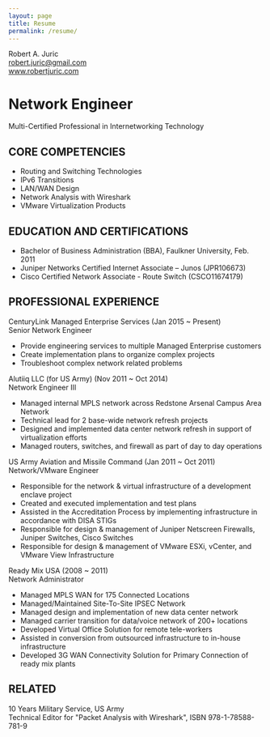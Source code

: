 ```yaml
---
layout: page
title: Resume
permalink: /resume/
---
```

Robert A. Juric  
robert.juric@gmail.com  
www.robertjuric.com  

Network Engineer
================
Multi-Certified Professional in Internetworking Technology  


CORE COMPETENCIES  
-----------------

* Routing and Switching Technologies
* IPv6 Transitions  
* LAN/WAN Design  
* Network Analysis with Wireshark  
* VMware Virtualization Products  

EDUCATION AND CERTIFICATIONS  
---------------------------

* Bachelor of Business Administration (BBA), Faulkner University, Feb. 2011  
* Juniper Networks Certified Internet Associate – Junos (JPR106673)  
* Cisco Certified Network Associate - Route Switch (CSCO11674179)  


PROFESSIONAL EXPERIENCE
-----------------------

CenturyLink Managed Enterprise Services (Jan 2015 ~ Present)  
Senior Network Engineer  

* Provide engineering services to multiple Managed Enterprise customers  
* Create implementation plans to organize complex projects  
* Troubleshoot complex network related problems  

Alutiiq LLC (for US Army) (Nov 2011 ~ Oct 2014)  
Network Engineer III  

* Managed internal MPLS network across Redstone Arsenal Campus Area Network  
* Technical lead for 2 base-wide network refresh projects  
* Designed and implemented data center network refresh in support of virtualization efforts  
* Managed routers, switches, and firewall as part of day to day operations  

US Army Aviation and Missile Command (Jan 2011 ~ Oct 2011)  
Network/VMware Engineer  

* Responsible for the network & virtual infrastructure of a development enclave project  
* Created and executed implementation and test plans  
* Assisted in the Accreditation Process by implementing infrastructure in accordance with DISA STIGs  
* Responsible for design & management of Juniper Netscreen Firewalls, Juniper Switches, Cisco Switches  
* Responsible for design & management of VMware ESXi, vCenter, and VMware View Infrastructure  

Ready Mix USA (2008 ~ 2011)  
Network Administrator  

* Managed MPLS WAN for 175 Connected Locations  
* Managed/Maintained Site-To-Site IPSEC Network  
* Managed design and implementation of new data center network  
* Managed carrier transition for data/voice network of 200+ locations  
* Developed Virtual Office Solution for remote tele-workers  
* Assisted in conversion from outsourced infrastructure to in-house infrastructure  
* Developed 3G WAN Connectivity Solution for Primary Connection of ready mix plants  

RELATED
-------

10 Years Military Service, US Army  
Technical Editor for "Packet Analysis with Wireshark", ISBN 978-1-78588-781-9  